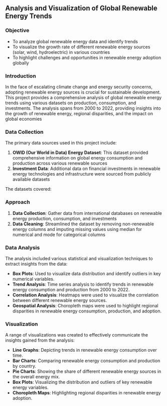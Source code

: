 ## Analysis and Visualization of Global Renewable Energy Trends

### Objective 

- To analyze global renewable energy data and identify trends
- To visualize the growth rate of different renewable energy sources (solar, wind, hydroelectric) in various countries
- To highlight challenges and opportunities in renewable energy adoption globally


### Introduction 
In the face of escalating climate change and energy security concerns, adopting renewable energy sources is crucial for sustainable development. This project provides a comprehensive analysis of global renewable energy trends using various datasets on production, consumption, and investments. The analysis spans from 2000 to 2022, providing insights into the growth of renewable energy, regional disparities, and the impact on global economies

### Data Collection 
The primary data sources used in this project include:
1. **OWID (Our World in Data) Energy Dataset**: This dataset provided comprehensive information on global energy consumption and production across various renewable sources
2. **Investment Data**: Additional data on financial investments in renewable energy technologies and infrastructure were sourced from publicly available datasets

The datasets covered: 

### Approach 

1. **Data Collection**: Gather data from international databases on renewable energy production, consumption, and investments
2. **Data Cleaning**: Streamlined the dataset by removing non-renewable energy columns and imputing missing values using median for numerical and mode for categorical columns


### Data Analysis 
The analysis included various statistical and visualization techniques to extract insights from the data:
  - **Box Plots**: Used to visualize data distribution and identify outliers in key numerical variables.
  - **Trend Analysis**: Time series analysis to identify trends in renewable energy consumption and production from 2000 to 2022.
  - **Correlation Analysis**: Heatmaps were used to visualize the correlation between different renewable energy sources.
  - **Geospatial Analysis**: Choropleth maps were used to highlight regional disparities in renewable energy consumption, production, and adoption.

### Visualization
A range of visualizations was created to effectively communicate the insights gained from the analysis:
- **Line Graphs**: Depicting trends in renewable energy consumption over time.
- **Bar Charts**: Comparing renewable energy consumption and production by country.
- **Pie Charts**: Showing the share of different renewable energy sources in the overall energy mix.
- **Box Plots**: Visualizing the distribution and outliers of key renewable energy variables.
- **Choropleth Maps**: Highlighting regional disparities in renewable energy adoption. 


  





